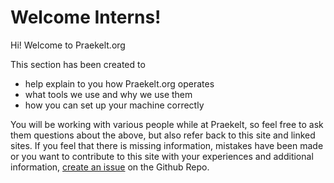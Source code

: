 # Welcome Interns!

Hi! Welcome to Praekelt.org

This section has been created to

- help explain to you how Praekelt.org operates
- what tools we use and why we use them
- how you can set up your machine correctly

You will be working with various people while at Praekelt, so feel free to ask them questions about the above, but also refer back to this site and linked sites. If you feel that there is missing information, mistakes have been made or you want to contribute to this site with your experiences and additional information, [create an issue](https://github.com/praekeltfoundation/ways-of-working/issues) on the Github Repo.

